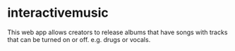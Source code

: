 # interactivemusic
This web app allows creators to release albums that have songs with tracks that can be turned on or off. e.g. drugs or vocals.
